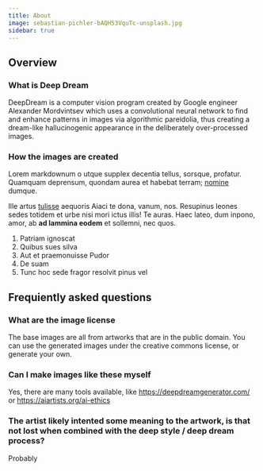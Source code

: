 ```yaml
---
title: About
image: sebastian-pichler-bAQH53VquTc-unsplash.jpg
sidebar: true
---
```


## Overview

### What is Deep Dream
DeepDream is a computer vision program created by Google engineer Alexander Mordvintsev which uses a convolutional neural network to find and enhance patterns in images via algorithmic pareidolia, thus creating a dream-like hallucinogenic appearance in the deliberately over-processed images.

### How the images are created

Lorem markdownum o utque supplex decentia tellus, sorsque, profatur. Quamquam
deprensum, quondam aurea et habebat terram; [nomine](http://sine.net/tamen)
dumque.

Ille artus [tulisse](http://www.anili-nebulas.com/nos-tum) aequoris Aiaci te
dona, vanum, nos. Resupinus leones sedes totidem et urbe nisi mori ictus illis!
Te auras. Haec lateo, dum inpono, amor, ab **ad lammina eodem** et sollemni, nec
quos.

1. Patriam ignoscat
2. Quibus sues silva
3. Aut et praemonuisse Pudor
4. De suam
5. Tunc hoc sede fragor resolvit pinus vel

## Frequiently asked questions

### What are the image license
The base images are all from artworks that are in the public domain.  You can use the generated images under the creative commons license,
or generate your own.

### Can I make images like these myself
Yes, there are many tools available, like https://deepdreamgenerator.com/ or https://aiartists.org/ai-ethics

### The artist likely intented some  meaning to the artwork, is that not lost when combined with the deep style / deep dream process?

Probably
